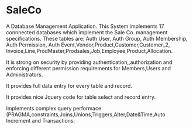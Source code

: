 SaleCo
======

A Database Management Application.
This System implements 17 connnected databases which implement the Sale Co. management specifications.
These tables are: Auth User, Auth Group, Auth Membership, Auth Permission, Auth Event,Vendor,Product,Customer,Customer_2,
Invoice,Line,ProdMaster,Prodsales,Job,Employee,Product,Allocation.

It is strong on security by providing  authentication,,authorization and enforcing different permission requirements for 
Members,Users and Administrators.

It provides full data entry for every table and record.

It provides nice Jquery code for  table select and record entry.

Implements complex query performace (PRAGMA,constraints,Joins,Unions,Triggers,Alter,Date&Time,Auto Increment and Transactions.

